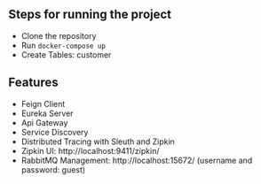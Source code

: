 ## Steps for running the project
- Clone the repository
- Run ```docker-compose up```
- Create Tables: customer

## Features
- Feign Client
- Eureka Server
- Api Gateway
- Service Discovery
- Distributed Tracing with Sleuth and Zipkin
- Zipkin UI: http://localhost:9411/zipkin/
- RabbitMQ Management: http://localhost:15672/ (username and password: guest)